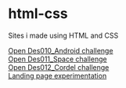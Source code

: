 # html-css
 Sites i made using HTML and CSS
 
<a href="https://kaioshinrodrigues.github.io/html-css/Des010_Android/"> Open Des010_Android challenge</a> <br>
<a href="https://kaioshinrodrigues.github.io/html-css/Des011_Space/"> Open Des011_Space challenge</a> <br>
<a href="https://kaioshinrodrigues.github.io/html-css/Des012_Cordel/"> Open Des012_Cordel challenge</a> <br>
<a href="https://kaioshinrodrigues.github.io/html-css/Landing%20Page/"> Landing page experimentation</a> <br>
